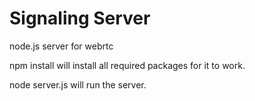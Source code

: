 # Signaling Server

node.js server for webrtc

 npm install
            will install all required packages for it to work.

node server.js
        will run the server.          